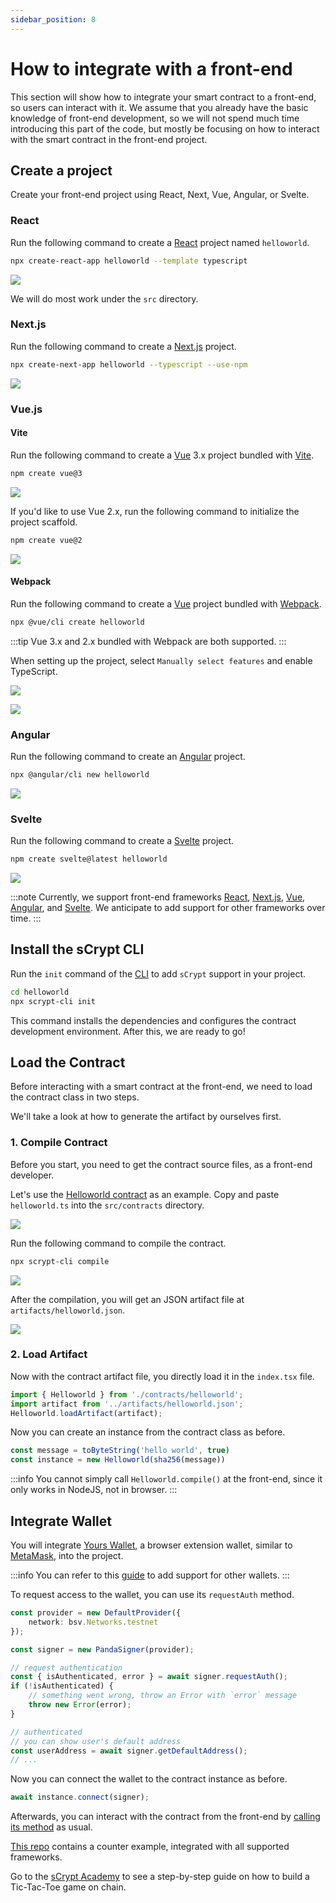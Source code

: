 ```yaml
---
sidebar_position: 8
---
```


# How to integrate with a front-end

This section will show how to integrate your smart contract to a front-end, so users can interact with it.
We assume that you already have the basic knowledge of front-end development, so we will not spend much time introducing this part of the code, but mostly be focusing on how to interact with the smart contract in the front-end project.

## Create a project

Create your front-end project using React, Next, Vue, Angular, or Svelte.

### React

Run the following command to create a [React](https://react.dev/) project named `helloworld`.

```bash
npx create-react-app helloworld --template typescript
```

![](../../static/img/react-scaffold.png)

We will do most work under the `src` directory.

### Next.js

Run the following command to create a [Next.js](https://nextjs.org/) project.

```bash
npx create-next-app helloworld --typescript --use-npm
```

![](../../static/img/create-next-app.png)

### Vue.js

#### Vite

Run the following command to create a [Vue](https://vuejs.org/) 3.x project bundled with [Vite](https://vitejs.dev/).

```bash
npm create vue@3
```

![](../../static/img/create-vue3-vite-app.png)

If you'd like to use Vue 2.x, run the following command to initialize the project scaffold.

```bash
npm create vue@2
```

![](../../static/img/create-vue2-vite-app.png)

#### Webpack

Run the following command to create a [Vue](https://vuejs.org/) project bundled with [Webpack](https://webpack.js.org/).

```bash
npx @vue/cli create helloworld
```

:::tip
Vue 3.x and 2.x bundled with Webpack are both supported.
:::

When setting up the project, select `Manually select features` and enable TypeScript.

![](../../static/img/vue-cli-1.png)

![](../../static/img/vue-cli-2.png)

### Angular

Run the following command to create an [Angular](https://angular.io/) project.

```bash
npx @angular/cli new helloworld
```

![](../../static/img/create-angular-app.png)

### Svelte

Run the following command to create a [Svelte](https://svelte.dev/) project.

```bash
npm create svelte@latest helloworld
```

![](../../static/img/create-svelte-app.png)

:::note
Currently, we support front-end frameworks [React](https://react.dev), [Next.js](https://nextjs.org/), [Vue](https://vuejs.org/), [Angular](https://angular.io/), and [Svelte](https://svelte.dev/). We anticipate to add support for other frameworks over time.
:::

## Install the sCrypt CLI

Run the `init` command of the [CLI](../installation.md#the-scrypt-cli-tool) to add `sCrypt` support in your project.

```bash
cd helloworld
npx scrypt-cli init
```

This command installs the dependencies and configures the contract development environment.
After this, we are ready to go!

## Load the Contract

Before interacting with a smart contract at the front-end, we need to load the contract class in two steps.

We'll take a look at how to generate the artifact by ourselves first.

### 1. Compile Contract

Before you start, you need to get the contract source files, as a front-end developer.

Let's use the [Helloworld contract](../tutorials/hello-world.md) as an example. Copy and paste `helloworld.ts` into the `src/contracts` directory.

![](../../static/img/copy-contract-source.png)

Run the following command to compile the contract.

```bash
npx scrypt-cli compile
```

![](../../static/img/scrypt-cli-compile.png)

After the compilation, you will get an JSON artifact file at `artifacts/helloworld.json`.

![](../../static/img/contract-artifacts.png)

### 2. Load Artifact

Now with the contract artifact file, you directly load it in the `index.tsx` file.

```ts
import { Helloworld } from './contracts/helloworld';
import artifact from '../artifacts/helloworld.json';
Helloworld.loadArtifact(artifact);
```

Now you can create an instance from the contract class as before.
```ts
const message = toByteString('hello world', true)
const instance = new Helloworld(sha256(message))
```

:::info
You cannot simply call `Helloworld.compile()` at the front-end, since it only works in NodeJS, not in browser.
:::

## Integrate Wallet

You will integrate [Yours Wallet](https://chromewebstore.google.com/detail/panda-wallet/mlbnicldlpdimbjdcncnklfempedeipj), a browser extension wallet, similar to [MetaMask](https://metamask.io/), into the project.

:::info
You can refer to this [guide](../advanced/how-to-add-a-signer.md) to add support for other wallets.
:::

To request access to the wallet, you can use its `requestAuth` method.

```ts
const provider = new DefaultProvider({
    network: bsv.Networks.testnet
});

const signer = new PandaSigner(provider);

// request authentication
const { isAuthenticated, error } = await signer.requestAuth();
if (!isAuthenticated) {
    // something went wrong, throw an Error with `error` message
    throw new Error(error);
}

// authenticated
// you can show user's default address
const userAddress = await signer.getDefaultAddress();
// ...
```

Now you can connect the wallet to the contract instance as before.
```ts
await instance.connect(signer);
```

Afterwards, you can interact with the contract from the front-end by [calling its method](../how-to-deploy-and-call-a-contract/how-to-deploy-and-call-a-contract.md#contract-call) as usual.

[This repo](https://github.com/sCrypt-Inc/counter-demos) contains a counter example, integrated with all supported frameworks.

Go to the [sCrypt Academy](https://academy.scrypt.io) to see a step-by-step guide on how to build a Tic-Tac-Toe game on chain.
